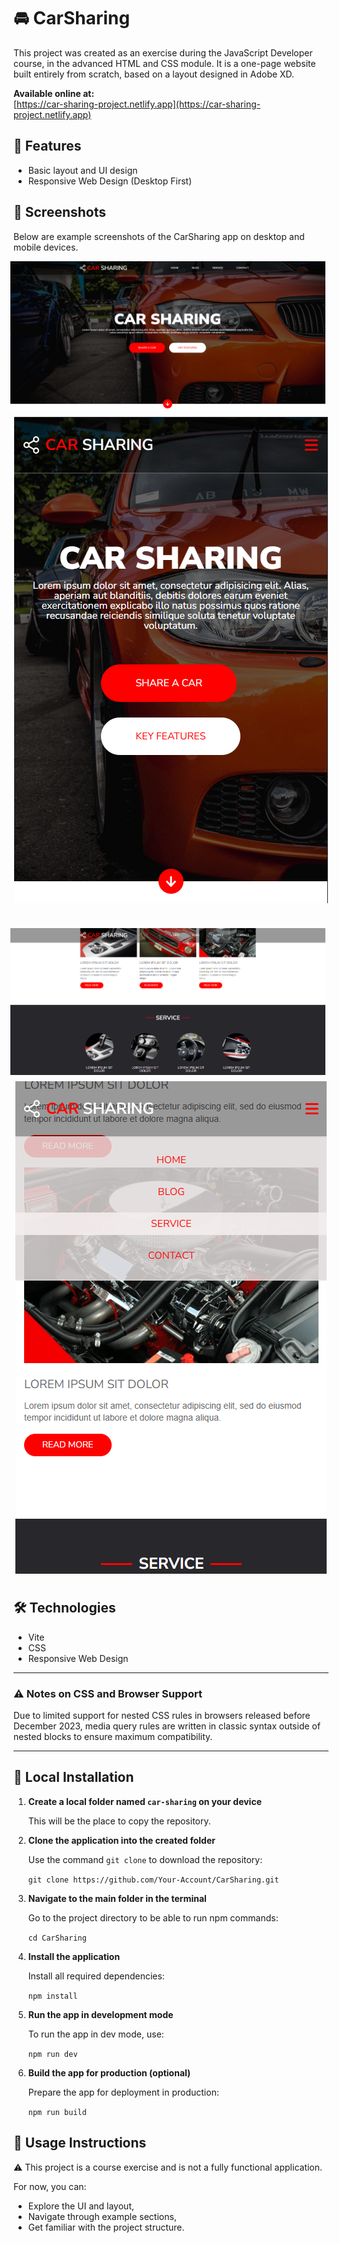 # 🚘 CarSharing

This project was created as an exercise during the JavaScript Developer course, in the advanced HTML and CSS module. It is a one-page website built entirely from scratch, based on a layout designed in Adobe XD.

**Available online at:**  
[https://car-sharing-project.netlify.app](https://car-sharing-project.netlify.app)

## 🚀 Features

- Basic layout and UI design
- Responsive Web Design (Desktop First)

## 📸 Screenshots

Below are example screenshots of the CarSharing app on desktop and mobile devices.

<div style="display: flex; flex-direction: column; justify-content: center; align-items: center; gap: 10px; margin-bottom: 40px">
  <img src="src/screenshots/desktop-view1.png" alt="Desktop view" style="margin-right: 10px;">
  <img src="src/screenshots/mobile-view1.png" alt="Mobile view">
</div>

<div style="display: flex; flex-direction: column; justify-content: center; align-items: center; gap: 10px; margin-bottom: 40px">
  <img src="src/screenshots/desktop-view2.png" alt="Desktop view" style="margin-right: 10px;">
  <img src="src/screenshots/mobile-view2.png" alt="Mobile view">
</div>

## 🛠️ Technologies

- Vite
- CSS
- Responsive Web Design

---

### ⚠️ Notes on CSS and Browser Support

Due to limited support for nested CSS rules in browsers released before December 2023, media query rules are written in classic syntax outside of nested blocks to ensure maximum compatibility.

---

## 🔧 Local Installation

1. **Create a local folder named `car-sharing` on your device**

   This will be the place to copy the repository.

2. **Clone the application into the created folder**

   Use the command `git clone` to download the repository:

   `git clone https://github.com/Your-Account/CarSharing.git`

3. **Navigate to the main folder in the terminal**

   Go to the project directory to be able to run npm commands:

   `cd CarSharing`

4. **Install the application**

   Install all required dependencies:

   `npm install`

5. **Run the app in development mode**

   To run the app in dev mode, use:

   `npm run dev`

6. **Build the app for production (optional)**

   Prepare the app for deployment in production:

   `npm run build`

## 🧾 Usage Instructions

⚠️ This project is a course exercise and is not a fully functional application. 

For now, you can:

- Explore the UI and layout,
- Navigate through example sections,
- Get familiar with the project structure.